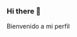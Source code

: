 ### Hi there 👋
Bienvenido a mi perfil
<!--
**LuisLeyva24/LuisLeyva24** is a ✨ _special_ ✨ repository because its `README.md` (this file) appears on your GitHub profile.

Here are some ideas to get you started:
Joven Estudiante
-  Actualmente estoy estudiando en el Instituto  Tecnologico de Tijuana
- 🌱 Meta principal a corto plazo egresar de mi carrea
- 👯 I’m looking to collaborate on ...
- 🤔 I’m looking for help with ...
- 💬 Ask me about ...
- 📫 How to reach me: ...
- 😄 Pasatiempo favorito la fotografia por la ciudad...
- ⚡ Fun fact: ...
-->
